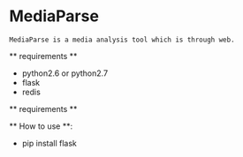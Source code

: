 # MediaParse
    MediaParse is a media analysis tool which is through web.

** requirements **
* python2.6 or python2.7
* flask
* redis

** requirements **

** How to use **:
* pip install flask


